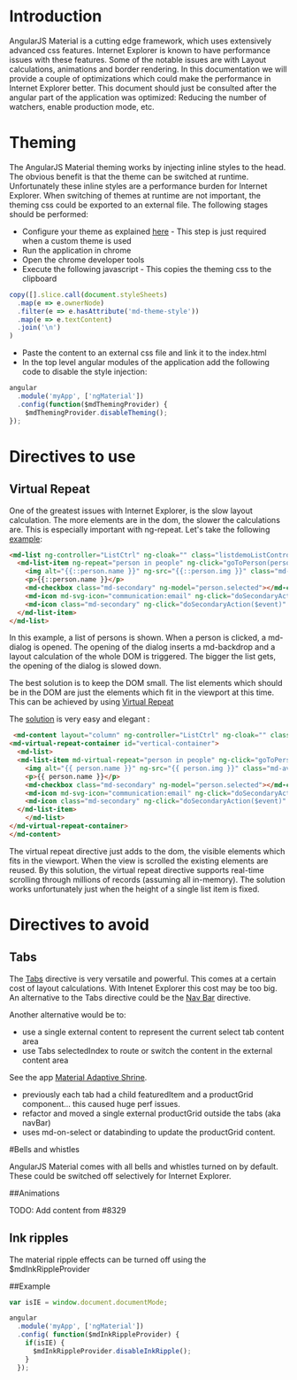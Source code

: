 # Introduction

AngularJS Material is a cutting edge framework, which uses extensively advanced css features. Internet Explorer is known to have performance issues with these features. Some of the notable issues are with Layout calculations, animations and border rendering. In this documentation we will provide a couple of optimizations which could make the performance in Internet Explorer better.
This document should just be consulted after the angular part of the application was optimized: Reducing the number of watchers, enable production mode, etc.

# Theming

The AngularJS Material theming works by injecting inline styles to the head. The obvious benefit is that the theme can be switched at runtime.  Unfortunately these inline styles are a performance burden for Internet Explorer. When switching of themes at runtime are not important, the theming css could be exported to an external file. The following stages should be performed:

* Configure your theme as explained [here](https://material.angularjs.org/latest/Theming/03_configuring_a_theme) - This step is just required when a custom theme is used
* Run the application in chrome 
* Open the chrome developer tools
* Execute the following javascript - This copies the theming css to the clipboard
```javascript
copy([].slice.call(document.styleSheets)
  .map(e => e.ownerNode)
  .filter(e => e.hasAttribute('md-theme-style'))
  .map(e => e.textContent)
  .join('\n')
)
```
* Paste the content to an external css file and link it to the index.html
* In the top level angular modules of the application add the following code to disable the style injection:
```javascript
angular
  .module('myApp', ['ngMaterial'])
  .config(function($mdThemingProvider) {
    $mdThemingProvider.disableTheming();
});
```



# Directives to use

## Virtual Repeat

One of the greatest issues with Internet Explorer, is the slow layout calculation. The more elements are in the dom, the slower the calculations are. 
This is especially important with ng-repeat.
Let's take the following [example](http://codepen.io/david-gang/pen/mEeWpq):

```html
<md-list ng-controller="ListCtrl" ng-cloak="" class="listdemoListControls" ng-app="MyApp">
  <md-list-item ng-repeat="person in people" ng-click="goToPerson(person.name, $event)" class="noright">
    <img alt="{{::person.name }}" ng-src="{{::person.img }}" class="md-avatar">
    <p>{{::person.name }}</p>
    <md-checkbox class="md-secondary" ng-model="person.selected"></md-checkbox>
    <md-icon md-svg-icon="communication:email" ng-click="doSecondaryAction($event)" aria-label="Send Email" class="md-secondary md-hue-3"></md-icon>
    <md-icon class="md-secondary" ng-click="doSecondaryAction($event)" aria-label="Chat" md-svg-icon="communication:message"></md-icon>
  </md-list-item>
</md-list>
```
In this example, a list of persons is shown. When a person is clicked, a md-dialog is opened. The opening of the dialog inserts a md-backdrop and a layout calculation of the whole DOM is triggered. The bigger the list gets, the opening of the dialog is slowed down.

The best solution is to keep the DOM small. The list elements which should be in the DOM are just the elements which fit in the viewport at this time.
This can be achieved by using [Virtual Repeat](https://material.angularjs.org/latest/demo/virtualRepeat)

The [solution](http://codepen.io/david-gang/pen/MeamJy) is very easy and elegant :

```html
 <md-content layout="column" ng-controller="ListCtrl" ng-cloak="" class="listdemoListControls" ng-app="MyApp">
<md-virtual-repeat-container id="vertical-container">
  <md-list>
  <md-list-item md-virtual-repeat="person in people" ng-click="goToPerson(person.name, $event)" class="noright">
    <img alt="{{ person.name }}" ng-src="{{ person.img }}" class="md-avatar">
    <p>{{ person.name }}</p>
    <md-checkbox class="md-secondary" ng-model="person.selected"></md-checkbox>
    <md-icon md-svg-icon="communication:email" ng-click="doSecondaryAction($event)" aria-label="Send Email" class="md-secondary md-hue-3"></md-icon>
    <md-icon class="md-secondary" ng-click="doSecondaryAction($event)" aria-label="Chat" md-svg-icon="communication:message"></md-icon>
  </md-list-item>
    </md-list>
</md-virtual-repeat-container>
</md-content>
```
The virtual repeat directive just adds to the dom, the visible elements which fits in the viewport. When the view is scrolled the existing elements are reused.
By this solution, the virtual repeat directive supports real-time scrolling through millions of records (assuming all in-memory).
The solution works unfortunately just when the height of a single list item is fixed.


# Directives to avoid

## Tabs

The [Tabs](https://material.angularjs.org/latest/demo/tabs) directive is very versatile and powerful. This comes at a certain cost of layout calculations. With Intenet Explorer this cost may be too big. An alternative to the Tabs directive could be the [Nav Bar](https://material.angularjs.org/latest/demo/navBar) directive.

Another alternative would be to:

* use a single external content to represent the current select tab content area
* use Tabs selectedIndex to route or switch the content in the external content area

See the app [Material Adaptive Shrine](https://github.com/angular/material-adaptive/blob/master/shrine/app/src/dashboard/tmpl/dashboard.html#L11-L16).

* previously each tab had a child featuredItem and a productGrid component... this caused huge perf issues.
* refactor and moved a single external productGrid outside the tabs (aka navBar)
* uses md-on-select or databinding to update the productGrid content.


#Bells and whistles

AngularJS Material comes with all bells and whistles turned on by default. These could be switched off selectively for Internet Explorer.

##Animations

TODO: Add content from #8329

## Ink ripples

The material ripple effects can be turned off using the $mdInkRippleProvider 

##Example
```javascript
var isIE = window.document.documentMode;

angular
  .module('myApp', ['ngMaterial'])
  .config( function($mdInkRippleProvider) {
    if(isIE) {
      $mdInkRippleProvider.disableInkRipple();
    }
  });
```

